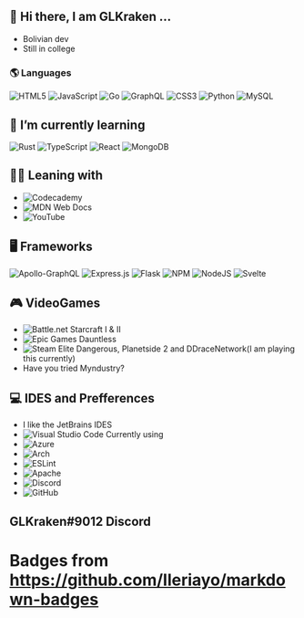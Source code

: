 ## 👋 Hi there, I am GLKraken ...
- Bolivian dev
- Still in college

### 🌎 Languages
![HTML5](https://img.shields.io/badge/html5-%23E34F26.svg?style=for-the-badge&logo=html5&logoColor=white) ![JavaScript](https://img.shields.io/badge/javascript-%23323330.svg?style=for-the-badge&logo=javascript&logoColor=%23F7DF1E) ![Go](https://img.shields.io/badge/go-%2300ADD8.svg?style=for-the-badge&logo=go&logoColor=white) ![GraphQL](https://img.shields.io/badge/-GraphQL-E10098?style=for-the-badge&logo=graphql&logoColor=white) ![CSS3](https://img.shields.io/badge/css3-%231572B6.svg?style=for-the-badge&logo=css3&logoColor=white) ![Python](https://img.shields.io/badge/python-3670A0?style=for-the-badge&logo=python&logoColor=ffdd54) ![MySQL](https://img.shields.io/badge/mysql-%2300f.svg?style=for-the-badge&logo=mysql&logoColor=white)

## 🌱 I’m currently learning
![Rust](https://img.shields.io/badge/rust-%23000000.svg?style=for-the-badge&logo=rust&logoColor=white) ![TypeScript](https://img.shields.io/badge/typescript-%23007ACC.svg?style=for-the-badge&logo=typescript&logoColor=white) ![React](https://img.shields.io/badge/react-%2320232a.svg?style=for-the-badge&logo=react&logoColor=%2361DAFB) ![MongoDB](https://img.shields.io/badge/MongoDB-%234ea94b.svg?style=for-the-badge&logo=mongodb&logoColor=white)

## 🧑‍🏫 Leaning with
- ![Codecademy](https://img.shields.io/badge/Codecademy-FFF0E5?style=for-the-badge&logo=codecademy&logoColor=1F243A)
- ![MDN Web Docs](https://img.shields.io/badge/MDN_Web_Docs-black?style=for-the-badge&logo=mdnwebdocs&logoColor=white)
- ![YouTube](https://img.shields.io/badge/YouTube-%23FF0000.svg?style=for-the-badge&logo=YouTube&logoColor=white)

## 🖥️ Frameworks
![Apollo-GraphQL](https://img.shields.io/badge/-ApolloGraphQL-311C87?style=for-the-badge&logo=apollo-graphql) ![Express.js](https://img.shields.io/badge/express.js-%23404d59.svg?style=for-the-badge&logo=express&logoColor=%2361DAFB) ![Flask](https://img.shields.io/badge/flask-%23000.svg?style=for-the-badge&logo=flask&logoColor=white) ![NPM](https://img.shields.io/badge/NPM-%23000000.svg?style=for-the-badge&logo=npm&logoColor=white) ![NodeJS](https://img.shields.io/badge/node.js-6DA55F?style=for-the-badge&logo=node.js&logoColor=white) ![Svelte](https://img.shields.io/badge/svelte-%23f1413d.svg?style=for-the-badge&logo=svelte&logoColor=white)

## 🎮 VideoGames
- ![Battle.net](https://img.shields.io/badge/battle.net-%2300AEFF.svg?style=for-the-badge&logo=battle.net&logoColor=white) Starcraft I & II
- ![Epic Games](https://img.shields.io/badge/epicgames-%23313131.svg?style=for-the-badge&logo=epicgames&logoColor=white) Dauntless
- ![Steam](https://img.shields.io/badge/steam-%23000000.svg?style=for-the-badge&logo=steam&logoColor=white) Elite Dangerous, Planetside 2 and DDraceNetwork(I am playing this currently)
- Have you tried Myndustry?

## 💻 IDES and Prefferences
- I like the JetBrains IDES
- ![Visual Studio Code](https://img.shields.io/badge/Visual%20Studio%20Code-0078d7.svg?style=for-the-badge&logo=visual-studio-code&logoColor=white) Currently using
- ![Azure](https://img.shields.io/badge/azure-%230072C6.svg?style=for-the-badge&logo=microsoftazure&logoColor=white)
- ![Arch](https://img.shields.io/badge/Arch%20Linux-1793D1?logo=arch-linux&logoColor=fff&style=for-the-badge)
- ![ESLint](https://img.shields.io/badge/ESLint-4B3263?style=for-the-badge&logo=eslint&logoColor=white)
- ![Apache](https://img.shields.io/badge/apache-%23D42029.svg?style=for-the-badge&logo=apache&logoColor=white)
- ![Discord](https://img.shields.io/badge/%3CServer%3E-%237289DA.svg?style=for-the-badge&logo=discord&logoColor=white)
- ![GitHub](https://img.shields.io/badge/github-%23121011.svg?style=for-the-badge&logo=github&logoColor=white)



## GLKraken#9012 Discord
# Badges from https://github.com/Ileriayo/markdown-badges
